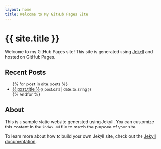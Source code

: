 ```yaml
---
layout: home
title: Welcome to My GitHub Pages Site
---
```


# {{ site.title }}

Welcome to my GitHub Pages site! This site is generated using [Jekyll](https://jekyllrb.com/) and hosted on GitHub Pages.

## Recent Posts

<ul>
  {% for post in site.posts %}
    <li>
      <a href="{{ post.url }}">{{ post.title }}</a>
      <small>{{ post.date | date_to_string }}</small>
    </li>
  {% endfor %}
</ul>

## About

This is a sample static website generated using Jekyll. You can customize this content in the `index.md` file to match the purpose of your site.

To learn more about how to build your own Jekyll site, check out the [Jekyll documentation](https://jekyllrb.com/docs/).
